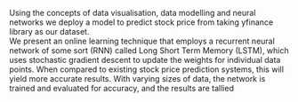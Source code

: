 Using the concepts of data visualisation, data modelling and neural networks we deploy a model to predict stock price from taking yfinance library as our dataset.  
We present an online learning technique that employs a recurrent neural network of some sort (RNN) called Long Short Term Memory (LSTM), which uses stochastic gradient descent to update the weights for individual data points.
When compared to existing stock price prediction systems, this will yield more accurate results.
With varying sizes of data, the network is trained and evaluated for accuracy, and the results are tallied
